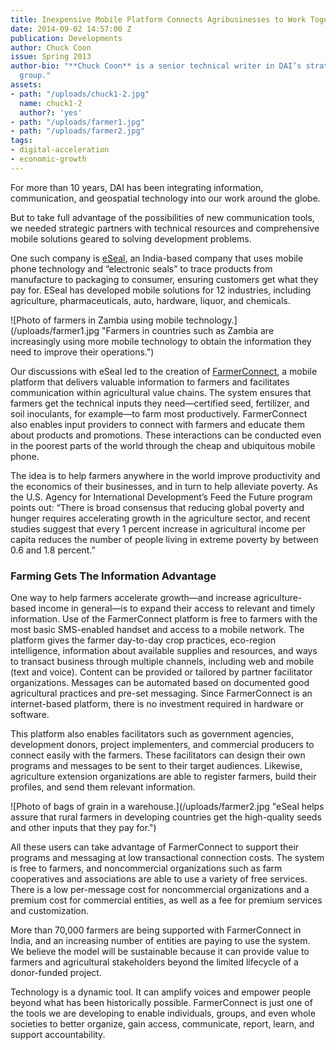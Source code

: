 ```yaml
---
title: Inexpensive Mobile Platform Connects Agribusinesses to Work Together Better
date: 2014-09-02 14:57:00 Z
publication: Developments
author: Chuck Coon
issue: Spring 2013
author-bio: "**Chuck Coon** is a senior technical writer in DAI’s strategy and marketing
  group."
assets:
- path: "/uploads/chuck1-2.jpg"
  name: chuck1-2
  author?: 'yes'
- path: "/uploads/farmer1.jpg"
- path: "/uploads/farmer2.jpg"
tags:
- digital-acceleration
- economic-growth
---
```


<p>For more than 10 years, DAI has been integrating information, communication, and geospatial technology into our work around the globe.</p>


  <p>But to take full advantage of the possibilities of new communication tools, we needed strategic partners with technical resources and comprehensive mobile solutions geared to solving development problems.</p>
  <p>One such company is <a href="http://www.esealinc.com/">eSeal</a>, an India-based company that uses mobile phone technology and “electronic seals” to trace products from manufacture to packaging to consumer, ensuring customers get what they pay for. ESeal has developed mobile solutions for 12 industries, including agriculture, pharmaceuticals, auto, hardware, liquor, and chemicals.</p>
  ![Photo of farmers in Zambia using mobile technology.](/uploads/farmer1.jpg "Farmers in countries such as Zambia are increasingly using more mobile technology to obtain the information they need to improve their operations.") 
  <p>Our discussions with eSeal led to the creation of <a href="http://www.farmerconnect.org/">FarmerConnect</a>, a mobile platform that delivers valuable information to farmers and facilitates communication within agricultural value chains. The system ensures that farmers get the technical inputs they need—certified seed, fertilizer, and soil inoculants, for example—to farm most productively. FarmerConnect also enables input providers to connect with farmers and educate them about products and promotions. These interactions can be conducted even in the poorest parts of the world through the cheap and ubiquitous mobile phone.</p>
  <p>The idea is to help farmers anywhere in the world improve productivity and the economics of their businesses, and in turn to help alleviate poverty. As the U.S. Agency for International Development’s Feed the Future program points out: “There is broad consensus that reducing global poverty and hunger requires accelerating growth in the agriculture sector, and recent studies suggest that every 1 percent increase in agricultural income per capita reduces the number of people living in extreme poverty by between 0.6 and 1.8 percent.”</p>
  <h3>Farming Gets The Information Advantage</h3>
  <p>One way to help farmers accelerate growth—and increase agriculture-based income in general—is to expand their access to relevant and timely information. Use of the FarmerConnect platform is free to farmers with the most basic SMS-enabled handset and access to a mobile network. The platform gives the farmer day-to-day crop practices, eco-region intelligence, information about available supplies and resources, and ways to transact business through multiple channels, including web and mobile (text and voice). Content can be provided or tailored by partner facilitator organizations. Messages can be automated based on documented good agricultural practices and pre-set messaging. Since FarmerConnect is an internet-based platform, there is no investment required in hardware or software.</p>
  <p>This platform also enables facilitators such as government agencies, development donors, project implementers, and commercial producers to connect easily with the farmers. These facilitators can design their own programs and messages to be sent to their target audiences. Likewise, agriculture extension organizations are able to register farmers, build their profiles, and send them relevant information.</p>
  ![Photo of bags of grain in a warehouse.](/uploads/farmer2.jpg "eSeal helps assure that rural farmers in developing countries get the high-quality seeds and other inputs that they pay for.") 
  <p>All these users can take advantage of FarmerConnect to support their programs and messaging at low transactional connection costs. The system is free to farmers, and noncommercial organizations such as farm cooperatives and associations are able to use a variety of free services. There is a low per-message cost for noncommercial organizations and a premium cost for commercial entities, as well as a fee for premium services and customization.</p>
  <p>More than 70,000 farmers are being supported with FarmerConnect in India, and an increasing number of entities are paying to use the system. We believe the model will be sustainable because it can provide value to farmers and agricultural stakeholders beyond the limited lifecycle of a donor-funded project.</p>
  <p>Technology is a dynamic tool. It can amplify voices and empower people beyond what has been historically possible. FarmerConnect is just one of the tools we are developing to enable individuals, groups, and even whole societies to better organize, gain access, communicate, report, learn, and support accountability.</p>
